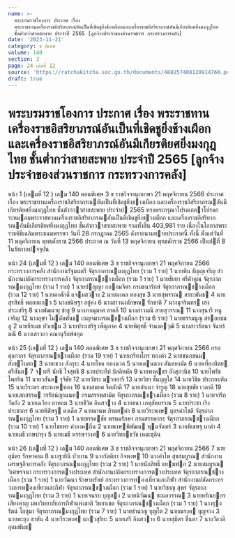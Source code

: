 ```yaml
---
name: >-
  พระบรมราชโองการ ประกาศ เรื่อง
  พระราชทานเครื่องราชอิสริยาภรณ์อันเป็นที่เชิดชูยิ่งช้างเผือกและเครื่องราชอิสริยาภรณ์อันมีเกียรติยศยิ่งมงกุฎไทย
  ชั้นต่ำกว่าสายสะพาย ประจำปี 2565 [ลูกจ้างประจำของส่วนราชการ กระทรวงการคลัง]
date: '2023-11-21'
category: ข พิเศษ
volume: 140
section: 3
page: 24 เล่มที่ 12
source: 'https://ratchakitcha.soc.go.th/documents/488257408120914760.pdf'
draft: true
---
```


# พระบรมราชโองการ ประกาศ เรื่อง พระราชทานเครื่องราชอิสริยาภรณ์อันเป็นที่เชิดชูยิ่งช้างเผือกและเครื่องราชอิสริยาภรณ์อันมีเกียรติยศยิ่งมงกุฎไทย ชั้นต่ำกว่าสายสะพาย ประจำปี 2565 [ลูกจ้างประจำของส่วนราชการ กระทรวงการคลัง]

หน้า 1 (เลมที่ 12 ) เลม 140 ตอนพิเศษ 3 ข ราชกิจจานุเบกษา 21 พฤศจิกายน 2566 ประกาศ เรื่อง พระราชทานเครื่องราชอิสริยาภรณอันเป็นที่เชิดชูยิ่งชางเผือก และเครื่องราชอิสริยาภรณอันมีเกียรติยศยิ่งมงกุฎไทย ชั้นต่ํากวาสายสะพาย ประจําป 2565 ทรงพระกรุณาโปรดเกลาโปรดกระหมอมพระราชทานเครื่องราชอิสริยาภรณอันเป็นที่เชิดชูยิ่งชางเผือก และเครื่องราชอิสริยาภรณอันมีเกียรติยศยิ่งมงกุฎไทย ชั้นต่ํากวาสายสะพาย รวมทั้งสิ้น 403,981 ราย เนื่องในโอกาสพระราชพิธีเฉลิมพระชนมพรรษา วันที่ 28 กรกฎาคม 2565 ดังรายนามทายประกาศนี้ ทั้งนี้ ตั้งแต่วันที่ 11 พฤศจิกายน พุทธศักราช 2566 ประกาศ ณ วันที่ 13 พฤศจิกายน พุทธศักราช 2566 เป็นปที่ 8 ในรัชกาลปจจุบัน

หน้า 24 (เลมที่ 12 ) เลม 140 ตอนพิเศษ 3 ข ราชกิจจานุเบกษา 21 พฤศจิกายน 2566 กระทรวงการคลัง สํานักงานรัฐมนตรี จัตุรถาภรณมงกุฎไทย (รวม 1 ราย) 1 นายพิน ธัญญเจริญ สํานักงานปลัดกระทรวงการคลัง จัตุรถาภรณชางเผือก (รวม 1 ราย) 1 นายชัยยา ศรีค้ําคูณ จัตุรถาภรณมงกุฎไทย (รวม 1 ราย) 1 นายปญญา กลอมจิตร กรมธนารักษ์ จัตุรถาภรณชางเผือก (รวม 12 ราย) 1 นายคงศักดิ์ แจมสวาง 2 นายมงคล ทองสุข 3 นายสุพรรณ สาระพันธ 4 นายสุรสิทธิ์ พลอยแกว 5 นางขนิษฐา อยู่คง 6 นางสาวนงลักษณ รักชาติ 7 นางนุจรินทร เฮงประเสริฐ 8 นางพัฒนายุ ขําชู 9 นางภาณุมาศ สาตลี 10 นางสาวมณี สายสุวรรณ 11 นางสุนารี หนูเจริญ 12 นางอุษา ไมดัดพันธ เบญจมาภรณชางเผือก (รวม 6 ราย) 1 นายธรรมนูญ สรอยชมภู 2 นายธีรเมธ บัวเขม 3 นายประเสริฐ เพ็ญภาค 4 นายพิศุทธิ์ จํานงควุฒิ 5 นางสาวรัตนา จันทร์มณี 6 นางเสาวภา คณานุรักษ์สกุล

หน้า 25 (เลมที่ 12 ) เลม 140 ตอนพิเศษ 3 ข ราชกิจจานุเบกษา 21 พฤศจิกายน 2566 กรมศุลกากร จัตุรถาภรณชางเผือก (รวม 19 ราย) 1 นายเกรียงไกร ทองคํา 2 นายชนกชนม สังขโบสถ 3 นายเชวง อังกุระ 4 นายโชค ทองนวล 5 นายเดนดวง ตันหยงมัด 6 นายเที่ยงทิตย ศรีสันต 7 จาตรี นัทธี ใจสุทธิ 8 นายประทีป บิลลิหมัด 9 นายพงคธร อังสุภานิช 10 นายไพรัช ไพยริน 11 นายวสันต รุจิชัย 12 นายวัชระ มวยอารี 13 นายวิชา ชั้นบุญใส 14 นายวิชิต ประกอบสิม 15 นายวีระพร สระหงษทอง 16 นายสมยศ จิตภักดี 17 นายสําเนา จํารูญ 18 นายสุขชัย เวลาดี 19 นายเสกสรรค วรรัตน์ญานนท กรมสรรพสามิต จัตุรถาภรณชางเผือก (รวม 8 ราย) 1 นายจารึก วัดถัง 2 นายเฉวียง ลาหอม 3 นายชีวิต อินสวาง 4 นายธนา เกตุสัตบรรณ 5 นายประชา เริงประชากร 6 นายพิสิษฐ คงเด็ด 7 นายมานพ ภิรมยคํา 8 นายวีระพงษ บุตรคําโชติ จัตุรถาภรณมงกุฎไทย (รวม 1 ราย) 1 นายขรรคชัย พรหมรักษา กรมสรรพากร จัตุรถาภรณชางเผือก (รวม 10 ราย) 1 นายไชยพร คําองคถิ่น 2 นายพงษพิพัฒน พุมจันทร์ 3 นายพิเชษฐ ผาดํา 4 นายเมธี เกษบํารุง 5 นายเมธี หรรษาวงศ 6 นายวิทยธวัช เหมะธุลิน

หน้า 26 (เลมที่ 12 ) เลม 140 ตอนพิเศษ 3 ข ราชกิจจานุเบกษา 21 พฤศจิกายน 2566 7 นายสุมิตร รักษาคาม 8 นางฐายินี บัวบาน 9 นางรัตติยา กิจพงษ 10 นางอําไพ สุขสมบูรณ สํานักงานเศรษฐกิจการคลัง จัตุรถาภรณมงกุฎไทย (รวม 2 ราย) 1 นายนักสิทธิ์ แยมฟก 2 นายสมบูรณ วิเศษรจนา กระทรวงการตางประเทศ สํานักงานปลัดกระทรวงการตางประเทศ จัตุรถาภรณชางเผือก (รวม 1 ราย) 1 นายวัฒนา รักษาทรัพย์ กระทรวงการทองเที่ยวและกีฬา สํานักงานปลัดกระทรวงการทองเที่ยวและกีฬา จัตุรถาภรณชางเผือก (รวม 1 ราย) 1 นายวิชาญ สุพร จัตุรถาภรณมงกุฎไทย (รวม 3 ราย) 1 นายเจนรบ บุญสง 2 นายนิวัฒน ชะแลวรรณ 3 นายหรัณยกร เสียงหาญ มหาวิทยาลัยการกีฬาแห่งชาติ วิทยาเขต จัตุรถาภรณชางเผือก (รวม 1 ราย) 1 นางรุงรัตน์ โกสุมา จัตุรถาภรณมงกุฎไทย (รวม 7 ราย) 1 นายชํานาญ บุญโต 2 นายณรงค บุญจวง 3 นายพะยุง ซาทัน 4 นายวีระพงศ แกวสุริยะ 5 นายเสรี อินสวาง 6 นายสุมิตร ชื่นตา 7 นางวัลวดี อุดมพันธ
